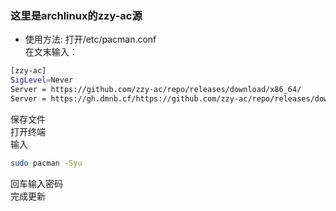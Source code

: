 ### 这里是archlinux的zzy-ac源

* 使用方法:
打开/etc/pacman.conf</br>在文末输入：
```bash
[zzy-ac]
SigLevel=Never
Server = https://github.com/zzy-ac/repo/releases/download/x86_64/
Server = https://gh.dmnb.cf/https://github.com/zzy-ac/repo/releases/download/x86_64/
```
保存文件</br>
打开终端</br>
输入

```bash
sudo pacman -Syu
```
回车输入密码</br>
完成更新
